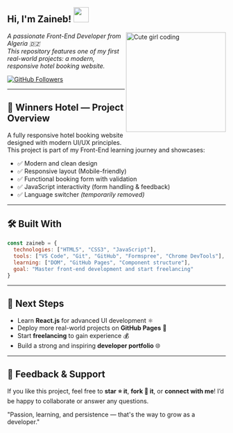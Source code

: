 <h2>Hi, I'm Zaineb! <img src="https://media.giphy.com/media/hvRJCLFzcasrR4ia7z/giphy.gif" width="35" /></h2>


<img align="right" src="https://i.imgur.com/YOUR_FILENAME.png" width="230" alt="Cute girl coding"/>







<p><em>A passionate Front-End Developer from Algeria 🇩🇿<br>
This repository features one of my first real-world projects: a modern, responsive hotel booking website.</em></p>

[![GitHub Followers](https://img.shields.io/github/followers/zainebzr?label=Follow&style=social)](https://github.com/zainebzr)

---

## 🏨 Winners Hotel — Project Overview

A fully responsive hotel booking website designed with modern UI/UX principles.  
This project is part of my Front-End learning journey and showcases:

- ✅ Modern and clean design  
- ✅ Responsive layout (Mobile-friendly)  
- ✅ Functional booking form with validation  
- ✅ JavaScript interactivity (form handling & feedback)  
- ✅ Language switcher *(temporarily removed)*  

---

## 🛠️ Built With

```js
const zaineb = {
  technologies: ["HTML5", "CSS3", "JavaScript"],
  tools: ["VS Code", "Git", "GitHub", "Formspree", "Chrome DevTools"],
  learning: ["DOM", "GitHub Pages", "Component structure"],
  goal: "Master front-end development and start freelancing"
}
````

---

## 🚀 Next Steps

* Learn **React.js** for advanced UI development ⚛️
* Deploy more real-world projects on **GitHub Pages** 💼
* Start **freelancing** to gain experience 💰
* Build a strong and inspiring **developer portfolio** 🌐

---

## 💬 Feedback & Support

If you like this project, feel free to **star ⭐ it**, **fork 🍴 it**, or **connect with me**!
I’d be happy to collaborate or answer any questions.

"Passion, learning, and persistence — that's the way to grow as a developer."
